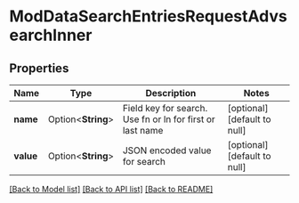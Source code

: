 # ModDataSearchEntriesRequestAdvsearchInner

## Properties

Name | Type | Description | Notes
------------ | ------------- | ------------- | -------------
**name** | Option<**String**> | Field key for search.                                                             Use fn or ln for first or last name | [optional][default to null]
**value** | Option<**String**> | JSON encoded value for search | [optional][default to null]

[[Back to Model list]](../README.md#documentation-for-models) [[Back to API list]](../README.md#documentation-for-api-endpoints) [[Back to README]](../README.md)


